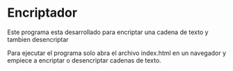 <h1>Encriptador</h1>
<p>Este programa esta desarrollado para encriptar una cadena de texto y tambien desencriptar</p>
<p>Para ejecutar el programa solo abra el archivo index.html en un navegador y empiece a encriptar o desencriptar cadenas de texto.</p>
